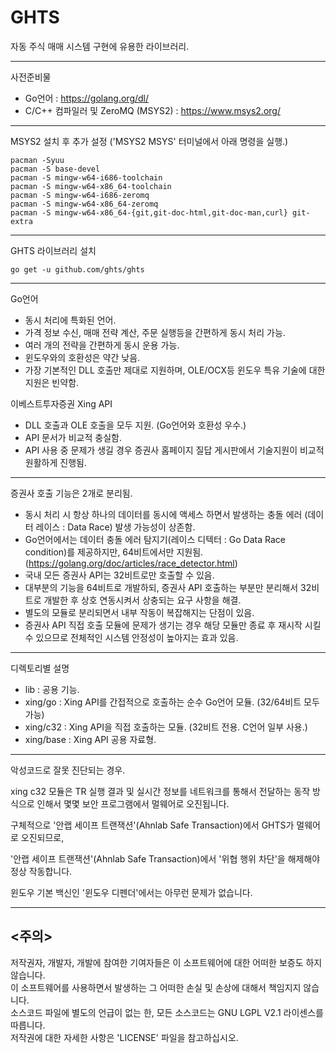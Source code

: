 GHTS
====

자동 주식 매매 시스템 구현에 유용한 라이브러리.  

*********************************************************

사전준비물
- Go언어 : https://golang.org/dl/
- C/C++ 컴파일러 및 ZeroMQ (MSYS2) : https://www.msys2.org/

*********************************************************
MSYS2 설치 후 추가 설정 ('MSYS2 MSYS' 터미널에서 아래 명령을 실행.)

<pre><code>pacman -Syuu 
pacman -S base-devel
pacman -S mingw-w64-i686-toolchain
pacman -S mingw-w64-x86_64-toolchain
pacman -S mingw-w64-i686-zeromq
pacman -S mingw-w64-x86_64-zeromq
pacman -S mingw-w64-x86_64-{git,git-doc-html,git-doc-man,curl} git-extra</code></pre>

*********************************************************
GHTS 라이브러리 설치

<pre><code>go get -u github.com/ghts/ghts</code></pre>
 
*********************************************************    

Go언어
- 동시 처리에 특화된 언어.
- 가격 정보 수신, 매매 전략 계산, 주문 실행등을 간편하게 동시 처리 가능.
- 여러 개의 전략을 간편하게 동시 운용 가능.
- 윈도우와의 호환성은 약간 낮음.
- 가장 기본적인 DLL 호출만 제대로 지원하며, OLE/OCX등 윈도우 특유 기술에 대한 지원은 빈약함.

이베스트투자증권 Xing API
- DLL 호출과 OLE 호출을 모두 지원. (Go언어와 호환성 우수.)
- API 문서가 비교적 충실함.
- API 사용 중 문제가 생길 경우 증권사 홈페이지 질답 게시판에서 기술지원이 비교적 원활하게 진행됨.

*********************************************************

증권사 호출 기능은 2개로 분리됨.
- 동시 처리 시 항상 하나의 데이터를 동시에 액세스 하면서 발생하는 충돌 에러 (데이터 레이스 : Data Race) 발생 가능성이 상존함.
- Go언어에서는 데이터 충돌 에러 탐지기(레이스 디텍터 : Go Data Race condition)를 제공하지만, 64비트에서만 지원됨. (https://golang.org/doc/articles/race_detector.html)
- 국내 모든 증권사 API는 32비트로만 호출할 수 있음.
- 대부분의 기능을 64비트로 개발하되, 증권사 API 호출하는 부분만 분리해서 32비트로 개발한 후 상호 연동시켜서 상충되는 요구 사항을 해결.
- 별도의 모듈로 분리되면서 내부 작동이 복잡해지는 단점이 있음.
- 증권사 API 직접 호출 모듈에 문제가 생기는 경우 해당 모듈만 종료 후 재시작 시킬 수 있으므로 전체적인 시스템 안정성이 높아지는 효과 있음.

*********************************************************

디렉토리별 설명
- lib : 공용 기능.
- xing/go : Xing API를 간접적으로 호출하는 순수 Go언어 모듈. (32/64비트 모두 가능)
- xing/c32 : Xing API을 직접 호출하는 모듈. (32비트 전용. C언어 일부 사용.)
- xing/base : Xing API 공용 자료형.

*********************************************************

악성코드로 잘못 진단되는 경우.

xing c32 모듈은 TR 실행 결과 및 실시간 정보를 네트워크를 통해서 전달하는 동작 방식으로 인해서 몇몇 보안 프로그램에서 멀웨어로 오진됩니다.

구체적으로 '안랩 세이프 트랜잭션'(Ahnlab Safe Transaction)에서 GHTS가 멀웨어로 오진되므로,

'안랩 세이프 트랜잭션'(Ahnlab Safe Transaction)에서 '위협 행위 차단'을 해제해야 정상 작동합니다.

윈도우 기본 백신인 '윈도우 디펜더'에서는 아무런 문제가 없습니다.

*********************************************************

<주의>
------
저작권자, 개발자, 개발에 참여한 기여자들은 이 소프트웨어에 대한 어떠한 보증도 하지 않습니다.  
이 소프트웨어를 사용하면서 발생하는 그 어떠한 손실 및 손상에 대해서 책임지지 않습니다.  
소스코드 파일에 별도의 언급이 없는 한, 모든 소스코드는 GNU LGPL V2.1 라이센스를 따릅니다.  
저작권에 대한 자세한 사항은 'LICENSE' 파일을 참고하십시오.  
